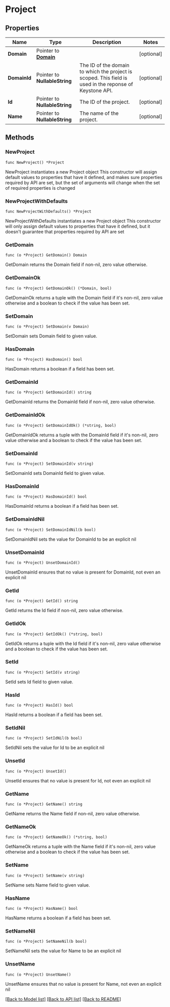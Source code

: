 # Project

## Properties

Name | Type | Description | Notes
------------ | ------------- | ------------- | -------------
**Domain** | Pointer to [**Domain**](Domain.md) |  | [optional] 
**DomainId** | Pointer to **NullableString** | The ID of the domain to which the project is scoped. This field is used in the reponse of Keystone API. | [optional] 
**Id** | Pointer to **NullableString** | The ID of the project. | [optional] 
**Name** | Pointer to **NullableString** | The name of the project. | [optional] 

## Methods

### NewProject

`func NewProject() *Project`

NewProject instantiates a new Project object
This constructor will assign default values to properties that have it defined,
and makes sure properties required by API are set, but the set of arguments
will change when the set of required properties is changed

### NewProjectWithDefaults

`func NewProjectWithDefaults() *Project`

NewProjectWithDefaults instantiates a new Project object
This constructor will only assign default values to properties that have it defined,
but it doesn't guarantee that properties required by API are set

### GetDomain

`func (o *Project) GetDomain() Domain`

GetDomain returns the Domain field if non-nil, zero value otherwise.

### GetDomainOk

`func (o *Project) GetDomainOk() (*Domain, bool)`

GetDomainOk returns a tuple with the Domain field if it's non-nil, zero value otherwise
and a boolean to check if the value has been set.

### SetDomain

`func (o *Project) SetDomain(v Domain)`

SetDomain sets Domain field to given value.

### HasDomain

`func (o *Project) HasDomain() bool`

HasDomain returns a boolean if a field has been set.

### GetDomainId

`func (o *Project) GetDomainId() string`

GetDomainId returns the DomainId field if non-nil, zero value otherwise.

### GetDomainIdOk

`func (o *Project) GetDomainIdOk() (*string, bool)`

GetDomainIdOk returns a tuple with the DomainId field if it's non-nil, zero value otherwise
and a boolean to check if the value has been set.

### SetDomainId

`func (o *Project) SetDomainId(v string)`

SetDomainId sets DomainId field to given value.

### HasDomainId

`func (o *Project) HasDomainId() bool`

HasDomainId returns a boolean if a field has been set.

### SetDomainIdNil

`func (o *Project) SetDomainIdNil(b bool)`

 SetDomainIdNil sets the value for DomainId to be an explicit nil

### UnsetDomainId
`func (o *Project) UnsetDomainId()`

UnsetDomainId ensures that no value is present for DomainId, not even an explicit nil
### GetId

`func (o *Project) GetId() string`

GetId returns the Id field if non-nil, zero value otherwise.

### GetIdOk

`func (o *Project) GetIdOk() (*string, bool)`

GetIdOk returns a tuple with the Id field if it's non-nil, zero value otherwise
and a boolean to check if the value has been set.

### SetId

`func (o *Project) SetId(v string)`

SetId sets Id field to given value.

### HasId

`func (o *Project) HasId() bool`

HasId returns a boolean if a field has been set.

### SetIdNil

`func (o *Project) SetIdNil(b bool)`

 SetIdNil sets the value for Id to be an explicit nil

### UnsetId
`func (o *Project) UnsetId()`

UnsetId ensures that no value is present for Id, not even an explicit nil
### GetName

`func (o *Project) GetName() string`

GetName returns the Name field if non-nil, zero value otherwise.

### GetNameOk

`func (o *Project) GetNameOk() (*string, bool)`

GetNameOk returns a tuple with the Name field if it's non-nil, zero value otherwise
and a boolean to check if the value has been set.

### SetName

`func (o *Project) SetName(v string)`

SetName sets Name field to given value.

### HasName

`func (o *Project) HasName() bool`

HasName returns a boolean if a field has been set.

### SetNameNil

`func (o *Project) SetNameNil(b bool)`

 SetNameNil sets the value for Name to be an explicit nil

### UnsetName
`func (o *Project) UnsetName()`

UnsetName ensures that no value is present for Name, not even an explicit nil

[[Back to Model list]](../README.md#documentation-for-models) [[Back to API list]](../README.md#documentation-for-api-endpoints) [[Back to README]](../README.md)


